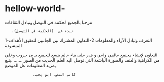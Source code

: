 # hellow-world-
مرحبا بالجميع 
الحكمة في التوصل وتبادل الثقافات 
 



       .(نبذة عن  (الحكمة في التوصل
   
 1-التعرف وتبادل الآراء والمعلومات 
 2-التعاون المشترك  بين الجانبين لتحقيق الأهداف المنشودة  

التعاون لإنشاء مجتمع عالمي واعي 
و قدر على بناء عالم يتسع للجميع بدون حروب 
وخلي من الكراهية والعنف والصورة الباشعة التي توصل اليه العلم الحديث من الصور ....... 
.يتبع بمزيد المعلومات عل الموضع




                 كاتب النص. ابو يحيى  
